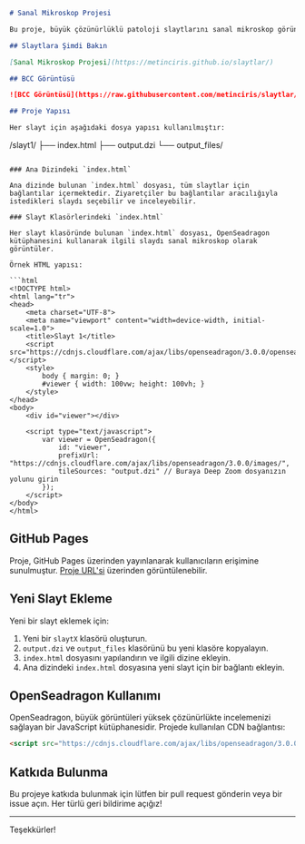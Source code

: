 ```markdown
# Sanal Mikroskop Projesi

Bu proje, büyük çözünürlüklü patoloji slaytlarını sanal mikroskop görünümünde görüntülemek için OpenSeadragon kütüphanesini kullanmaktadır. Slaytlar, Deep Zoom formatına dönüştürülerek her biri için ayrı bir bağlantı ile sunulmaktadır.

## Slaytlara Şimdi Bakın

[Sanal Mikroskop Projesi](https://metinciris.github.io/slaytlar/)

## BCC Görüntüsü

![BCC Görüntüsü](https://raw.githubusercontent.com/metinciris/slaytlar/main/bcc.jpg)

## Proje Yapısı

Her slayt için aşağıdaki dosya yapısı kullanılmıştır:

```
/slayt1/
    ├── index.html
    ├── output.dzi
    └── output_files/
```

### Ana Dizindeki `index.html`

Ana dizinde bulunan `index.html` dosyası, tüm slaytlar için bağlantılar içermektedir. Ziyaretçiler bu bağlantılar aracılığıyla istedikleri slaydı seçebilir ve inceleyebilir.

### Slayt Klasörlerindeki `index.html`

Her slayt klasöründe bulunan `index.html` dosyası, OpenSeadragon kütüphanesini kullanarak ilgili slaydı sanal mikroskop olarak görüntüler.

Örnek HTML yapısı:

```html
<!DOCTYPE html>
<html lang="tr">
<head>
    <meta charset="UTF-8">
    <meta name="viewport" content="width=device-width, initial-scale=1.0">
    <title>Slayt 1</title>
    <script src="https://cdnjs.cloudflare.com/ajax/libs/openseadragon/3.0.0/openseadragon.min.js"></script>
    <style>
        body { margin: 0; }
        #viewer { width: 100vw; height: 100vh; }
    </style>
</head>
<body>
    <div id="viewer"></div>

    <script type="text/javascript">
        var viewer = OpenSeadragon({
            id: "viewer",
            prefixUrl: "https://cdnjs.cloudflare.com/ajax/libs/openseadragon/3.0.0/images/",
            tileSources: "output.dzi" // Buraya Deep Zoom dosyanızın yolunu girin
        });
    </script>
</body>
</html>
```

## GitHub Pages

Proje, GitHub Pages üzerinden yayınlanarak kullanıcıların erişimine sunulmuştur. [Proje URL'si](https://metinciris.github.io/slaytlar/) üzerinden görüntülenebilir.

## Yeni Slayt Ekleme

Yeni bir slayt eklemek için:

1. Yeni bir `slaytX` klasörü oluşturun.
2. `output.dzi` ve `output_files` klasörünü bu yeni klasöre kopyalayın.
3. `index.html` dosyasını yapılandırın ve ilgili dizine ekleyin.
4. Ana dizindeki `index.html` dosyasına yeni slayt için bir bağlantı ekleyin.

## OpenSeadragon Kullanımı

OpenSeadragon, büyük görüntüleri yüksek çözünürlükte incelemenizi sağlayan bir JavaScript kütüphanesidir. Projede kullanılan CDN bağlantısı:

```html
<script src="https://cdnjs.cloudflare.com/ajax/libs/openseadragon/3.0.0/openseadragon.min.js"></script>
```

## Katkıda Bulunma

Bu projeye katkıda bulunmak için lütfen bir pull request gönderin veya bir issue açın. Her türlü geri bildirime açığız!

---

Teşekkürler!
```
